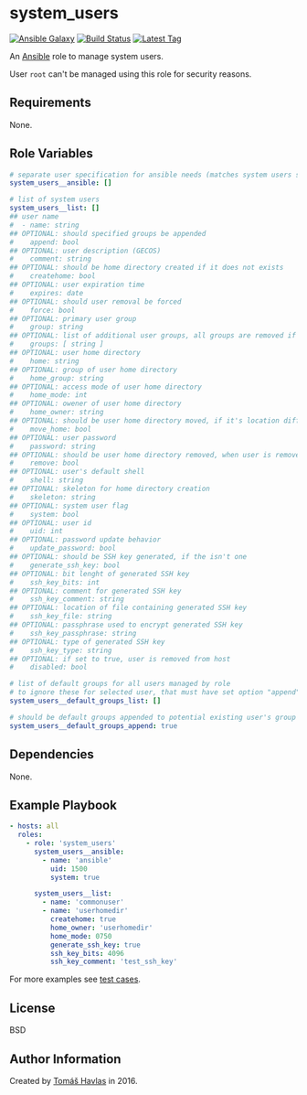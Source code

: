 system_users
============

[![Ansible Galaxy][galaxy_image]][galaxy_link]
[![Build Status][travis_image]][travis_link]
[![Latest Tag][tag_image]][tag_link]

An [Ansible](https://www.ansible.com/) role to manage system users.

User `root` can't be managed using this role for security reasons.

Requirements
------------

None.

Role Variables
--------------

```yaml
# separate user specification for ansible needs (matches system users specification)
system_users__ansible: []

# list of system users
system_users__list: []
## user name
#  - name: string
## OPTIONAL: should specified groups be appended
#    append: bool
## OPTIONAL: user description (GECOS)
#    comment: string
## OPTIONAL: should be home directory created if it does not exists
#    createhome: bool
## OPTIONAL: user expiration time
#    expires: date
## OPTIONAL: should user removal be forced
#    force: bool
## OPTIONAL: primary user group
#    group: string
## OPTIONAL: list of additional user groups, all groups are removed if empty
#    groups: [ string ]
## OPTIONAL: user home directory
#    home: string
## OPTIONAL: group of user home directory
#    home_group: string
## OPTIONAL: access mode of user home directory
#    home_mode: int
## OPTIONAL: owener of user home directory
#    home_owner: string
## OPTIONAL: should be user home directory moved, if it's location differs
#    move_home: bool
## OPTIONAL: user password
#    password: string
## OPTIONAL: should be user home directory removed, when user is removed
#    remove: bool
## OPTIONAL: user's default shell
#    shell: string
## OPTIONAL: skeleton for home directory creation
#    skeleton: string
## OPTIONAL: system user flag
#    system: bool
## OPTIONAL: user id
#    uid: int
## OPTIONAL: password update behavior
#    update_password: bool
## OPTIONAL: should be SSH key generated, if the isn't one
#    generate_ssh_key: bool
## OPTIONAL: bit lenght of generated SSH key
#    ssh_key_bits: int
## OPTIONAL: comment for generated SSH key
#    ssh_key_comment: string
## OPTIONAL: location of file containing generated SSH key
#    ssh_key_file: string
## OPTIONAL: passphrase used to encrypt generated SSH key
#    ssh_key_passphrase: string
## OPTIONAL: type of generated SSH key
#    ssh_key_type: string
## OPTIONAL: if set to true, user is removed from host
#    disabled: bool

# list of default groups for all users managed by role
# to ignore these for selected user, that must have set option "append" to false in it's specification
system_users__default_groups_list: []

# should be default groups appended to potential existing user's group
system_users__default_groups_append: true
```

Dependencies
------------

None.

Example Playbook
----------------

```yaml
- hosts: all
  roles:
    - role: 'system_users'
      system_users__ansible:
        - name: 'ansible'
          uid: 1500
          system: true

      system_users__list:
        - name: 'commonuser'
        - name: 'userhomedir'
          createhome: true
          home_owner: 'userhomedir'
          home_mode: 0750
          generate_ssh_key: true
          ssh_key_bits: 4096
          ssh_key_comment: 'test_ssh_key'
```

For more examples see [test cases](https://github.com/tomashavlas/ansible-role-system_users/tree/master/tests).

License
-------

BSD

Author Information
------------------

Created by [Tomáš Havlas](https://github.com/tomashavlas) in 2016.

[galaxy_image]: https://img.shields.io/badge/galaxy-tomashavlas.system__users-blue.svg?style=flat
[galaxy_link]: https://galaxy.ansible.com/tomashavlas/system_users/
[tag_image]: https://img.shields.io/github/tag/tomashavlas/ansible-role-system_users.svg
[tag_link]: https://github.com/tomashavlas/ansible-role-system_users/tags
[travis_image]: https://travis-ci.org/tomashavlas/ansible-role-system_users.svg?branch=master
[travis_link]: https://travis-ci.org/tomashavlas/ansible-role-system_users/
